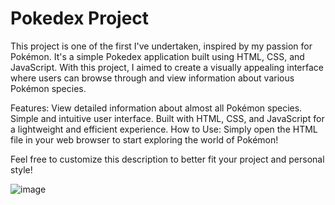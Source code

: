 # Pokedex Project
This project is one of the first I've undertaken, inspired by my passion for Pokémon. It's a simple Pokedex application built using HTML, CSS, and JavaScript. With this project, I aimed to create a visually appealing interface where users can browse through and view information about various Pokémon species.

Features:
View detailed information about almost all Pokémon species.
Simple and intuitive user interface.
Built with HTML, CSS, and JavaScript for a lightweight and efficient experience.
How to Use:
Simply open the HTML file in your web browser to start exploring the world of Pokémon!

Feel free to customize this description to better fit your project and personal style!

![image](https://github.com/caiopskk/pokedex-project/assets/90821189/75bb1d2e-6697-45c9-8bf4-0a61c4da62d3)
